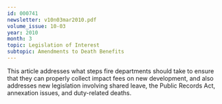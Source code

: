```yaml
---
id: 000741
newsletter: v10n03mar2010.pdf
volume_issue: 10-03
year: 2010
month: 3
topic: Legislation of Interest
subtopic: Amendments to Death Benefits
---
```


This article addresses what steps fire departments should take to ensure that they can properly collect impact fees on new development, and also addresses new legislation involving shared leave, the Public Records Act, annexation issues, and duty-related deaths.